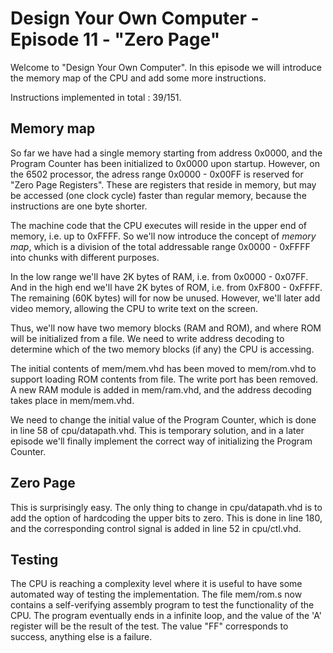 # Design Your Own Computer - Episode 11 - "Zero Page"

Welcome to "Design Your Own Computer".  In this episode we will introduce the
memory map of the CPU and add some more instructions.

Instructions implemented in total : 39/151.

## Memory map
So far we have had a single memory starting from address 0x0000, and the Program
Counter has been initialized to 0x0000 upon startup. However, on the 6502
processor, the adress range 0x0000 - 0x00FF is reserved for "Zero Page
Registers". These are registers that reside in memory, but may be accessed (one
clock cycle) faster than regular memory, because the instructions are one byte
shorter.

The machine code that the CPU executes will reside in the upper end of memory,
i.e.  up to 0xFFFF. So we'll now introduce the concept of *memory map*, which
is a division of the total addressable range 0x0000 - 0xFFFF into chunks with
different purposes.

In the low range we'll have 2K bytes of RAM, i.e. from 0x0000 - 0x07FF. And in
the high end we'll have 2K bytes of ROM, i.e. from 0xF800 - 0xFFFF. The
remaining (60K bytes) will for now be unused. However, we'll later add video
memory, allowing the CPU to write text on the screen.

Thus, we'll now have two memory blocks (RAM and ROM), and where ROM will be
initialized from a file. We need to write address decoding to determine which of
the two memory blocks (if any) the CPU is accessing.

The initial contents of mem/mem.vhd has been moved to mem/rom.vhd to support
loading ROM contents from file. The write port has been removed. A new RAM
module is added in mem/ram.vhd, and the address decoding takes place in
mem/mem.vhd.

We need to change the initial value of the Program Counter, which is done in
line 58 of cpu/datapath.vhd.  This is temporary solution, and in a later
episode we'll finally implement the correct way of initializing the Program
Counter. 

## Zero Page
This is surprisingly easy. The only thing to change in cpu/datapath.vhd is to
add the option of hardcoding the upper bits to zero. This is done in line 180,
and the corresponding control signal is added in line 52 in cpu/ctl.vhd.

## Testing
The CPU is reaching a complexity level where it is useful to have some
automated way of testing the implementation. The file mem/rom.s now contains a
self-verifying assembly program to test the functionality of the CPU. The
program eventually ends in a infinite loop, and the value of the 'A' register
will be the result of the test.  The value "FF" corresponds to success,
anything else is a failure.
